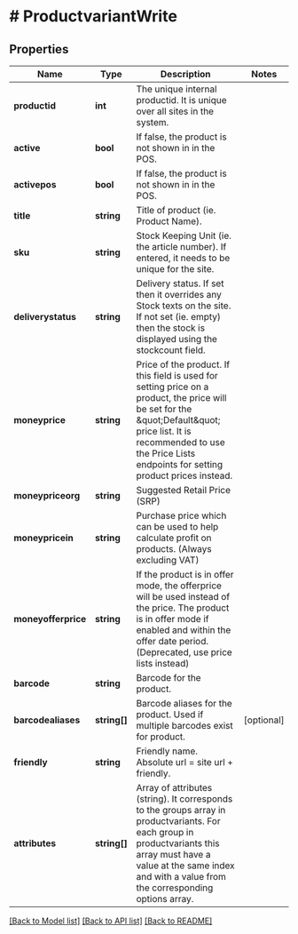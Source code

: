 # # ProductvariantWrite

## Properties

Name | Type | Description | Notes
------------ | ------------- | ------------- | -------------
**productid** | **int** | The unique internal productid. It is unique over all sites in the system. |
**active** | **bool** | If false, the product is not shown in in the POS. |
**activepos** | **bool** | If false, the product is not shown in in the POS. |
**title** | **string** | Title of product (ie. Product Name). |
**sku** | **string** | Stock Keeping Unit (ie. the article number). If entered, it needs to be unique for the site. |
**deliverystatus** | **string** | Delivery status. If set then it overrides any Stock texts on the site. If not set (ie. empty) then the stock is displayed using the stockcount field. |
**moneyprice** | **string** | Price of the product. If this field is used for setting price on a product, the price will be set for the \&quot;Default\&quot; price list. It is recommended to use the Price Lists endpoints for setting product prices instead. |
**moneypriceorg** | **string** | Suggested Retail Price (SRP) |
**moneypricein** | **string** | Purchase price which can be used to help calculate profit on products. (Always excluding VAT) |
**moneyofferprice** | **string** | If the product is in offer mode, the offerprice will be used instead of the price. The product is in offer mode if enabled and within the offer date period. (Deprecated, use price lists instead) |
**barcode** | **string** | Barcode for the product. |
**barcodealiases** | **string[]** | Barcode aliases for the product. Used if multiple barcodes exist for product. | [optional]
**friendly** | **string** | Friendly name. Absolute url &#x3D; site url + friendly. |
**attributes** | **string[]** | Array of attributes (string). It corresponds to the groups array in productvariants. For each group in productvariants this array must have a value at the same index and with a value from the corresponding options array. |

[[Back to Model list]](../../README.md#models) [[Back to API list]](../../README.md#endpoints) [[Back to README]](../../README.md)

